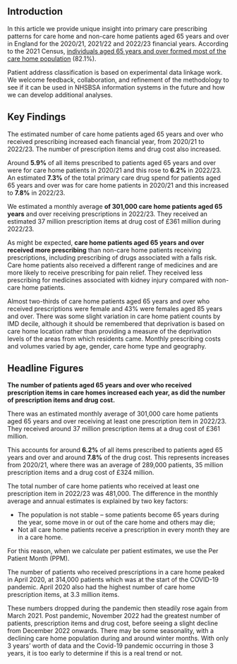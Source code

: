 ## Introduction

In this article we provide unique insight into primary care prescribing patterns for care home and non-care home patients aged 65 years and over in England for the 2020/21, 2021/22 and 2022/23 financial years. According to the 2021 Census, [individuals aged 65 years and over formed most of the care home population](https://www.ons.gov.uk/peoplepopulationandcommunity/birthsdeathsandmarriages/lifeexpectancies/articles/lifeexpectancyincarehomesenglandandwales/2021to2022#:~:text=individuals%20aged%2065%20years%20and%20over%20formed%20most%20of%20the%20care%20home%20population) (82.1%).

Patient address classification is based on experimental data linkage work. We welcome feedback, collaboration, and refinement of the methodology to see if it can be used in NHSBSA information systems in the future and how we can develop additional analyses.


## Key Findings

The estimated number of care home patients aged 65 years and over who received prescribing increased each financial year, from 2020/21 to 2022/23. The number of prescription items and drug cost also increased.

Around __5.9%__ of all items prescribed to patients aged 65 years and over were for care home patients in 2020/21 and this rose to __6.2%__ in 2022/23. An estimated __7.3%__ of the total primary care drug spend for patients aged 65 years and over was for care home patients in 2020/21 and this increased to __7.8%__ in 2022/23.

We estimated a monthly average __of 301,000 care home patients aged 65 years__ and over receiving prescriptions in 2022/23. They received an estimated 37 million prescription items at drug cost of £361 million during 2022/23.

As might be expected, __care home patients aged 65 years and over received more prescribing__ than non-care home patients receiving prescriptions, including prescribing of drugs associated with a falls risk. Care home patients also received a different range of medicines and are more likely to receive prescribing for pain relief. They received less prescribing for medicines associated with kidney injury compared with non-care home patients.

Almost two-thirds of care home patients aged 65 years and over who received prescriptions were female and 43% were females aged 85 years and over. There was some slight variation in care home patient counts by IMD decile, although it should be remembered that deprivation is based on care home location rather than providing a measure of the deprivation levels of the areas from which residents came. Monthly prescribing costs and volumes varied by age, gender, care home type and geography.


## Headline Figures

__The number of patients aged 65 years and over who received prescription items in care homes increased each year, as did the number of prescription items and drug cost.__

There was an estimated monthly average of 301,000 care home patients aged 65 years and over receiving at least one prescription item in 2022/23. They received around 37 million prescription items at a drug cost of £361 million.

This accounts for around __6.2%__ of all items prescribed to patients aged 65 years and over and around __7.8%__ of the drug cost. This represents increases from 2020/21, where there was an average of 289,000 patients, 35 million prescription items and a drug cost of £324 million.

The total number of care home patients who received at least one prescription item in 2022/23 was 481,000. The difference in the monthly average and annual estimates is explained by two key factors:

* The population is not stable – some patients become 65 years during the year, some move in or out of the care home and others may die;
* Not all care home patients receive a prescription in every month they are in a care home.

For this reason, when we calculate per patient estimates, we use the Per Patient Month (PPM).

The number of patients who received prescriptions in a care home peaked in April 2020, at 314,000 patients which was at the start of the COVID-19 pandemic. April 2020 also had the highest number of care home prescription items, at 3.3 million items.
   
These numbers dropped during the pandemic then steadily rose again from March 2021. Post pandemic, November 2022 had the greatest number of patients, prescription items and drug cost, before seeing a slight decline from December 2022 onwards. There may be some seasonality, with a declining care home population during and around winter months. With only 3 years’ worth of data and the Covid-19 pandemic occurring in those 3 years, it is too early to determine if this is a real trend or not.

